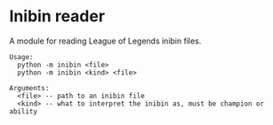 # Inibin reader

A module for reading League of Legends inibin files.

    Usage:
      python -m inibin <file>
      python -m inibin <kind> <file>

    Arguments:
      <file> -- path to an inibin file
      <kind> -- what to interpret the inibin as, must be champion or ability

